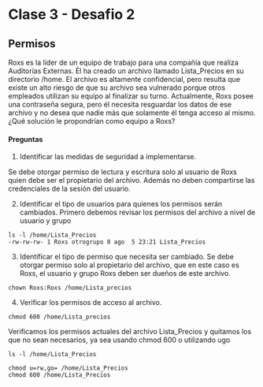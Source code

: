 # Clase 3 - Desafio 2
## Permisos 

Roxs es la líder de un equipo de trabajo para una compañía que realiza Auditorías Externas. Él ha creado un archivo llamado Lista_Precios en su directorio /home. El archivo es altamente confidencial, pero resulta que existe un alto riesgo de que su archivo sea vulnerado porque otros empleados utilizan su equipo al finalizar su turno. Actualmente, Roxs posee una contraseña segura, pero él necesita resguardar los datos de ese archivo y no desea que nadie más que solamente él tenga acceso al mismo. ¿Qué solución le propondrían como equipo a Roxs?

#### Preguntas

1. Identificar las medidas de seguridad a implementarse.

Se debe otorgar permiso de lectura y escritura solo al usuario de Roxs quien debe ser el propietario del archivo.
Además no deben compartirse las credenciales de la sesión del usuario.

2. Identificar el tipo de usuarios para quienes los permisos serán cambiados.
Primero debemos revisar los permisos del archivo a nivel de usuario y grupo

```
ls -l /home/Lista_Precios
-rw-rw-rw- 1 Roxs otrogrupo 0 ago  5 23:21 Lista_Precios
```

3. Identificar el tipo de permiso que necesita ser cambiado.
Se debe otorgar permiso solo al propietario del archivo, que en este caso es Roxs, el usuario y grupo Roxs deben ser dueños de este archivo.

```
chown Roxs:Roxs /home/Lista_precios
```

4. Verificar los permisos de acceso al archivo.

```
chmod 600 /home/Lista_precios
```

Verificamos los permisos actuales del archivo Lista_Precios y quitamos los que no sean necesarios, ya sea usando chmod 600 o utilizando ugo

```
ls -l /home/Lista_Precios
```

```
chmod u=rw,go= /home/Lista_Precios
chmod 600 /home/Lista_Precios
```
